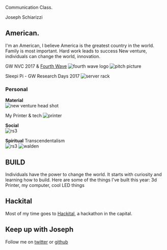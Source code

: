 Communication Class.

Joseph Schiarizzi

## American.
I'm an American, I believe America is the greatest country in the world.
Family is most important. Hard work leads to success
New venture, individuals can change the world, innovation.

GW NVC 2017 & [Fourth Wave](Fourthwavestudios.com)
![fourth wave logo](https://raw.githubusercontent.com/jschiarizzi/self-concept/gh-pages/4ws_logo.png)
![pitch picture](https://github.com/jschiarizzi/self-concept/blob/gh-pages/newventurepitch.jpg?raw=true)


Sleepi Pi - GW Research Days 2017
![server rack](https://i.imgur.com/Nki7i1i.jpg "a thing")


### Personal

**Material**
<br>
![new venture head shot](https://newventure.gwu.edu/sites/newventure.gwu.edu/files/image/New_Venture_UP_2017_WLA_0068.jpg "go away")

My Printer & tech
![printer](https://i.imgur.com/SBKmszn.jpg)

**Social**
<br>
![rs3](https://github.com/jschiarizzi/self-concept/blob/gh-pages/rs3.png?raw=true)

**Spiritual**
Transcendentalism
<br>
![rs3](https://github.com/jschiarizzi/self-concept/blob/gh-pages/backpack.jpg?raw=true)
![walden](https://images-na.ssl-images-amazon.com/images/I/51qpuQJG8CL._SY344_BO1,204,203,200_.jpg)



## BUILD
Individuals have the power to change the world.  It starts with curiosity and learning how to build.
Here are some of the things I've built this year: 3d Printer, my computer, cool LED things

## Hackital
Most of my time goes to [Hackital](hackital.io), a hackathon in the capital.


## Keep up with Joseph
Follow me on [twitter](twitter.com/cupojoseph) or [github](github.com/jschiarizzi)
